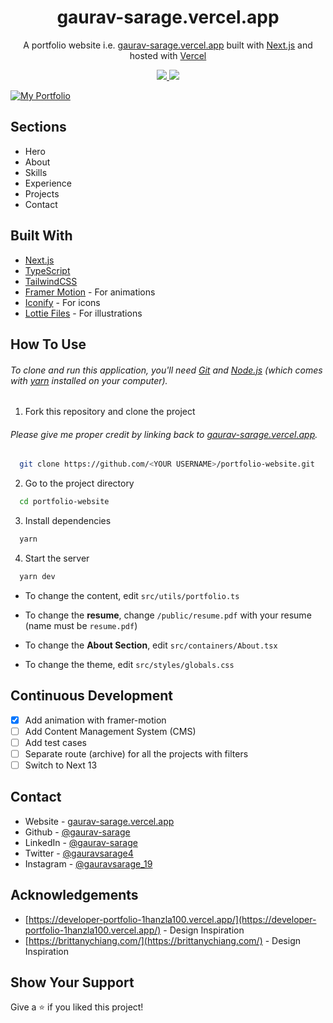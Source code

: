 <h1 align="center">
  gaurav-sarage.vercel.app
</h1>

<p align="center">
  A portfolio website i.e. <a href="https://gaurav-sarage.vercel.app" target="_blank">gaurav-sarage.vercel.app</a> built with <a href="https://nextjs.org/" target="_blank">Next.js</a> and hosted with <a href="https://vercel.com/" target="_blank">Vercel</a>
</p>

<p align="center">
  <a href="https://choosealicense.com/licenses/mit/">
    <img src="https://img.shields.io/badge/License-MIT-brightgreen"/ >
  </a>
  <img src="https://img.shields.io/badge/Version-1.3.1-blue"/ >
</p>

[![My Portfolio](https://user-images.githubusercontent.com/68834718/214532356-7c56cdbd-0136-4d24-a532-d27e160ae72d.png)](https://gaurav-sarage.vercel.app/)

## Sections

- Hero
- About
- Skills
- Experience
- Projects
- Contact

## Built With

- [Next.js](https://nextjs.org/)
- [TypeScript](https://www.typescriptlang.org/)
- [TailwindCSS](https://tailwindcss.com/)
- [Framer Motion](https://www.framer.com/motion/) - For animations
- [Iconify](https://icon-sets.iconify.design/) - For icons
- [Lottie Files](https://lottiefiles.com/) - For illustrations

## How To Use

###### To clone and run this application, you'll need [Git](https://git-scm.com) and [Node.js](https://nodejs.org/en/download/) (which comes with [yarn](https://yarnpkg.com) installed on your computer).

1. Fork this repository and clone the project

###### Please give me proper credit by linking back to [gaurav-sarage.vercel.app](https://gaurav-sarage.vercel.app/).

```bash
  git clone https://github.com/<YOUR USERNAME>/portfolio-website.git
```

2. Go to the project directory

```bash
  cd portfolio-website
```

3. Install dependencies

```bash
  yarn
```

4. Start the server

```bash
  yarn dev
```

- To change the content, edit `src/utils/portfolio.ts`

- To change the **resume**, change `/public/resume.pdf` with your resume (name must be `resume.pdf`)

- To change the **About Section**, edit `src/containers/About.tsx`

- To change the theme, edit `src/styles/globals.css`

## Continuous Development

- [x] Add animation with framer-motion
- [ ] Add Content Management System (CMS)
- [ ] Add test cases
- [ ] Separate route (archive) for all the projects with filters
- [ ] Switch to Next 13

## Contact

- Website - [gaurav-sarage.vercel.app](https://gaurav-sarage.vercel.app)
- Github - [@gaurav-sarage](https://github.com/gaurav-sarage)
- LinkedIn - [@gaurav-sarage](https://www.linkedin.com/in/gaurav-sarage/)
- Twitter - [@gauravsarage4](https://www.twitter.com/gauravsarage4)
- Instagram - [@gauravsarage_19](https://www.instagram.com/gauravsarage_19)

## Acknowledgements

- [https://developer-portfolio-1hanzla100.vercel.app/](https://developer-portfolio-1hanzla100.vercel.app/) - Design Inspiration
- [https://brittanychiang.com/](https://brittanychiang.com/) - Design Inspiration

## Show Your Support

Give a ⭐️ if you liked this project!
